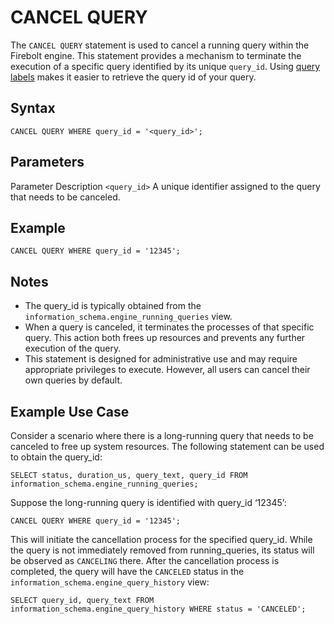 # [](#cancel-query)CANCEL QUERY

The `CANCEL QUERY` statement is used to cancel a running query within the Firebolt engine. This statement provides a mechanism to terminate the execution of a specific query identified by its unique `query_id`. Using [query labels](/Reference/system-settings.html#query-labelingtagging) makes it easier to retrieve the query id of your query.

## [](#syntax)Syntax

```
CANCEL QUERY WHERE query_id = '<query_id>';
```

## [](#parameters)Parameters

Parameter Description `<query_id>` A unique identifier assigned to the query that needs to be canceled.

## [](#example)Example

```
CANCEL QUERY WHERE query_id = '12345';
```

## [](#notes)Notes

- The query\_id is typically obtained from the `information_schema.engine_running_queries` view.
- When a query is canceled, it terminates the processes of that specific query. This action both frees up resources and prevents any further execution of the query.
- This statement is designed for administrative use and may require appropriate privileges to execute. However, all users can cancel their own queries by default.

## [](#example-use-case)Example Use Case

Consider a scenario where there is a long-running query that needs to be canceled to free up system resources. The following statement can be used to obtain the query\_id:

```
SELECT status, duration_us, query_text, query_id FROM information_schema.engine_running_queries;
```

Suppose the long-running query is identified with query\_id ‘12345’:

```
CANCEL QUERY WHERE query_id = '12345';
```

This will initiate the cancellation process for the specified query\_id. While the query is not immediately removed from running\_queries, its status will be observed as `CANCELING` there. After the cancellation process is completed, the query will have the `CANCELED` status in the `information_schema.engine_query_history` view:

```
SELECT query_id, query_text FROM information_schema.engine_query_history WHERE status = 'CANCELED';
```